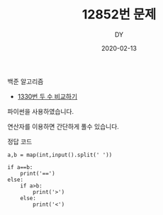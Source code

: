 ﻿---
layout: post
title:  "12852번 문제"
date:   2020-02-13
author: DY
comments: true
categories: backjoon
---

백준 알고리즘
* [1330번 두 수 비교하기](https://www.acmicpc.net/problem/10869)

파이썬을 사용하였습니다. 

연산자를 이용하면 간단하게 풀수 있습니다. 


정답 코드
~~~
a,b = map(int,input().split(' '))

if a==b:
    print('==')
else:
    if a>b:
        print('>')
    else:
        print('<')

~~~
